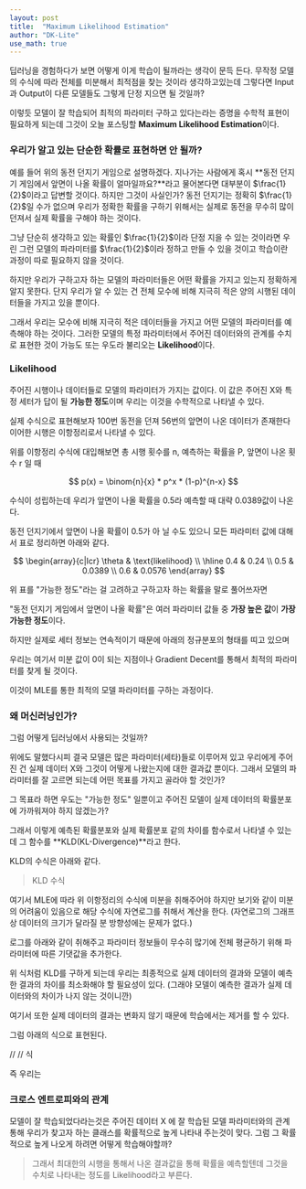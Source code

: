 ```yaml
---
layout: post
title:  "Maximum Likelihood Estimation"
author: "DK-Lite"
use_math: true
---
```


딥러닝을 경험하다가 보면 어떻게 이게 학습이 될까라는 생각이 문득 든다.
무작정 모델의 수식에 따라 전체를 미분해서 최적점을 찾는 것이라 생각하고있는데
그렇다면 Input과 Output이 다른 모델들도 그렇게 단정 지으면 될 것일까? 

이렇듯 모델이 잘 학습되어 최적의 파라미터 구하고 있다는라는 증명을 수학적 표현이 필요하게 되는데
그것이 오늘 포스팅할 **Maximum Likelihood Estimation**이다.

### 우리가 알고 있는 단순한 확률로 표현하면 안 될까?

예를 들어 위의 동전 던지기 게임으로 설명하겠다.
지나가는 사람에게 혹시 **동전 던지기 게임에서 앞면이 나올 확률이 얼마일까요?**라고 물어본다면
대부분이 $\frac{1}{2}$이라고 답변할 것이다. 하지만 그것이 사실인가?
동전 던지기는 정확히 $\frac{1}{2}$일 수가 없으며 우리가 정확한 확률을 구하기 위해서는 실제로 동전을 무수히 많이 던져서
실제 확률을 구해야 하는 것이다.

그냥 단순히 생각하고 있는 확률인 $\frac{1}{2}$이라 단정 지을 수 있는 것이라면
우린 그런 모델의 파라미터를 $\frac{1}{2}$이라 정하고 만들 수 있을 것이고
학습이란 과정이 따로 필요하지 않을 것이다.

하지만 우리가 구하고자 하는 모델의 파라미터들은 어떤 확률을 가지고 있는지 정확하게 알지 못한다.
단지 우리가 알 수 있는 건 전체 모수에 비해 지극히 적은 양의 시행된 데이터들을 가지고 있을 뿐이다.

그래서 우리는 모수에 비해 지극히 적은 데이터들을 가지고 어떤 모델의 파라미터를 예측해야 하는 것이다.
그러한 모델의 특정 파라미터에서 주어진 데이터와의 관계를 수치로 표현한 것이 
가능도 또는 우도라 불리오는 **Likelihood**이다.

### Likelihood
주어진 시행이나 데이터들로 모델의 파라미터가 가지는 값이다.
이 값은 주어진 X와 특정 세터가 답이 될 **가능한 정도**이며
우리는 이것을 수학적으로 나타낼 수 있다.

실제 수식으로 표현해보자
100번 동전을 던져 56번의 앞면이 나온 데이터가 존재한다 이어한 시행은 이항정리로서 나타낼 수 있다.

위를 이항정리 수식에 대입해보면
총 시행 횟수를 n, 예측하는 확률을 P, 앞면이 나온 횟수 r 일 때

$$
p(x) = \binom{n}{x} * p^x * (1-p)^{n-x}
$$

수식이 성립하는데
우리가 앞면이 나올 확률을 0.5라 예측할 때
대략 0.0389값이 나온다.

동전 던지기에서 앞면이 나올 확률이 0.5가 아 닐 수도 있으니 모든 파라미터 값에 대해서 표로 정리하면 아래와 같다.

$$
\begin{array}{c|lcr}
\theta & \text{likelihood} \\
\hline
0.4 & 0.24  \\
0.5 & 0.0389  \\
0.6 & 0.0576 
\end{array}
$$

위 표를 "가능한 정도"라는 걸 고려하고 구하고자 하는 확률을 말로 풀어쓰자면

"동전 던지기 게임에서 앞면이 나올 확률"은 여러 파라미터 값들 중 **가장 높은 값**이 **가장 가능한 정도**이다.

하지만 실제로 세터 정보는 연속적이기 때문에 아래의 정규분포의 형태를 띠고 있으며

우리는 여기서 미분 값이 0이 되는 지점이나 Gradient Decent를 통해서 최적의 파라미터를 찾게 될 것이다.

이것이 MLE를 통한 최적의 모델 파라미터를 구하는 과정이다.

### 왜 머신러닝인가?
그럼 어떻게 딥러닝에서 사용되는 것일까?

위에도 말했다시피 결국 모델은 많은 파라미터(세타)들로 이루어져 있고 우리에게 주어진 건 실제 데이터 X와 그것이 어떻게 나왔는지에 대한 결과값 뿐이다.
그래서 모델의 파라미터를 잘 고르면 되는데 어떤 목표를 가지고 골라야 할 것인가?

그 목표라 하면 우도는 "가능한 정도" 일뿐이고 주어진 모델이 실제 데이터의 확률분포에 가까워져야 하지 않겠는가?

그래서 이렇게 예측된 확률분포와 실제 확률분포 같의 차이를 함수로서 나타낼 수 있는데
그 함수를 **KLD(KL-Divergence)**라고 한다.

KLD의 수식은 아래와 같다.

> KLD 수식

여기서 MLE에 따라 위 이항정리의 수식에 미분을 취해주어야 하지만 보기와 같이 미분의 어려움이 있음으로
해당 수식에 자연로그를 취해서 계산을 한다. (자연로그의 그래프상 데이터의 크기가 달라질 분 방향성에는 문제가 없다.)

로그를 아래와 같이 취해주고
파라미터 정보들이 무수히 많기에 전체 평균하기 위해 파라미터에 따른 기댓값을 추가한다.

위 식처럼 KLD를 구하게 되는데 우리는 최종적으로 실제 데이터의 결과와 모델이 예측한 결과의 차이를
최소화해야 할 필요성이 있다. (그래야 모델이 예측한 결과가 실제 데이터와의 차이가 나지 않는 것이니깐)

여기서 또한 실제 데이터의 결과는 변화지 않기 때문에 학습에서는 제거를 할 수 있다.

그럼 아래의 식으로 표현된다.


// // 식

즉 우리는 
### 크로스 엔트로피와의 관계



모델이 잘 학습되었다라는것은 주어진 데이터 X 에 잘 학습된 모델 파라미터와의 관계 통해
우리가 찾고자 하는 클래스를 확률적으로 높게 나타내 주는것이 맞다.
그럼 그 확률적으로 높게 나오게 하려면 어떻게 학습해야할까?
> 그래서 최대한의 시행을 통해서 나온 결과값을 통해 확률을 예측할텐데 그것을 수치로 나타내는 정도를 Likelihood라고 부른다.